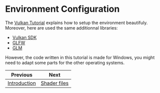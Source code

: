 # **Environment Configuration**

The [Vulkan Tutorial](https://vulkan-tutorial.com/Development_environment) explains how to setup the environment beautifuly. Moreover, here are used the same additionnal libraries:
 - [Vulkan SDK](https://vulkan.lunarg.com/)
 - [GLFW](https://www.glfw.org/)
 - [GLM](https://github.com/g-truc/glm)

However, the code written in this tutorial is made for Windows, you might need to adapt some parts for the other operating systems.

| Previous | Next |
|---|---|
| [Introduction](../README.md) | [Shader files](shader_files.md) |